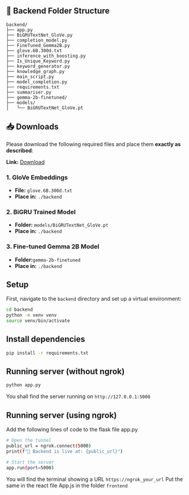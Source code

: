 ## 📁 Backend Folder Structure
```text
backend/
├── app.py
├── BiGRUTextNet_GloVe.py
├── completion_model.py
├── FineTuned_Gemma2B.py
├── glove.6B.300d.txt
├── inference_with_boosting.py
├── Is_Unique_Keyword.py
├── keyword_generator.py
├── knowledge_graph.py
├── main_script.py
├── model_completion.py
├── requirements.txt
├── summariser.py
├── gemma-2b-finetuned/
├── models/
│   └── BiGRUTextNet_GloVe.pt
```

## 📥 Downloads

Please download the following required files and place them **exactly as described**:

**Link:** [Download]([https://drive.google.com/your_bigru_link](https://drive.google.com/drive/folders/1-PYsdyYRI51MYOMejVIsX0Cya-kyV0XK?usp=sharing))

### 1. GloVe Embeddings
- **File:** `glove.6B.300d.txt`
- **Place in:** `./backend`

### 2. BiGRU Trained Model
- **Folder:** `models/BiGRUTextNet_GloVe.pt`
- **Place in:** `./backend`

### 3. Fine-tuned Gemma 2B Model
- **Folder:**`gemma-2b-finetuned`
- **Place in:** `./backend`


## Setup
First, navigate to the `backend` directory and set up a virtual environment:

```bash
cd backend
python -m venv venv
source venv/bin/activate
```

## Install dependencies

```bash
pip install -r requirements.txt
```

## Running server (without ngrok)

```bash
python app.py
```

You shall find the server running on `http://127.0.0.1:5000`

## Running server (using ngrok)

Add the following lines of code to the flask file app.py
```bash
# Open the tunnel
public_url = ngrok.connect(5000)
print(f"🔗 Backend is live at: {public_url}")

# Start the server
app.run(port=5000)
```
You will find the terminal showing a URL `https://ngrok_your_url`
Put the same in the react file App.js in the folder `frontend`

